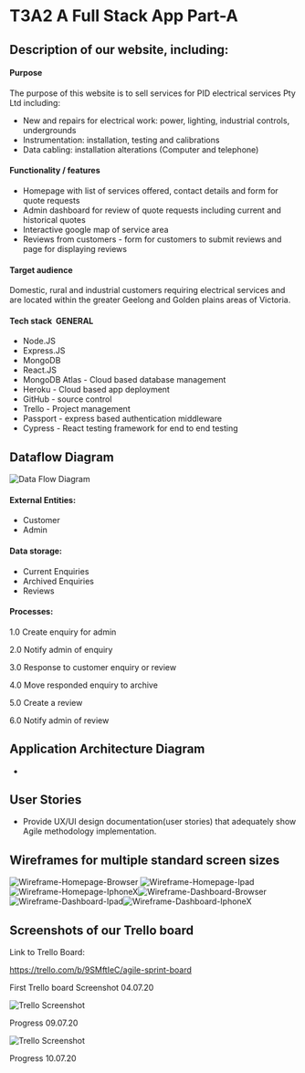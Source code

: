 # T3A2 A Full Stack App Part-A

## Description of our website, including:
#### Purpose
The purpose of this website is to sell services for PID electrical services Pty Ltd including:
   - New and repairs for electrical work: power, lighting, industrial controls, undergrounds
   - Instrumentation: installation, testing and calibrations
   - Data cabling: installation alterations (Computer and telephone)

#### Functionality / features
* Homepage with list of services offered, contact details and form for quote requests
* Admin dashboard for review of quote requests including current and historical quotes
* Interactive google map of service area
* Reviews from customers - form for customers to submit reviews and page for displaying reviews

#### Target audience
Domestic, rural and industrial customers requiring electrical services and are located within the greater Geelong and Golden plains areas of Victoria.

#### Tech stack  GENERAL
* Node.JS
* Express.JS
* MongoDB
* React.JS
* MongoDB Atlas - Cloud based database management
* Heroku - Cloud based app deployment
* GitHub - source control
* Trello - Project management
* Passport - express based authentication middleware
* Cypress - React testing framework for end to end testing

## Dataflow Diagram  
![Data Flow Diagram](/docs/Data-flow-diagram.png)

#### External Entities:
- Customer 
- Admin 

#### Data storage:
- Current Enquiries 
- Archived Enquiries 
- Reviews 

#### Processes:
1.0 Create enquiry for admin 

2.0 Notify admin of enquiry 

3.0 Response to customer enquiry or review 

4.0 Move responded enquiry to archive

5.0 Create a review 

6.0 Notify admin of review


## Application Architecture Diagram  
-

## User Stories  
- Provide UX/UI design documentation(user stories) that adequately show Agile methodology implementation.

## Wireframes for multiple standard screen sizes
![Wireframe-Homepage-Browser](/assets/Wireframe-Homepage-Browser.png)
![Wireframe-Homepage-Ipad](/assets/Wireframe-Homepage-Ipad.png)
![Wireframe-Homepage-IphoneX](/assets/Wireframe-Homepage-IphoneX_grz37xtwh.png)![Wireframe-Dashboard-Browser](/assets/Wireframe-Dashboard-Browser.png)![Wireframe-Dashboard-Ipad](/assets/Wireframe-Dashboard-Ipad.png)![Wireframe-Dashboard-IphoneX](/assets/Wireframe-Dashboard-IphoneX.png)

## Screenshots of our Trello board 

Link to Trello Board: 

https://trello.com/b/9SMftIeC/agile-sprint-board

First Trello board Screenshot 04.07.20

![Trello Screenshot](/docs/Trello-SS-2020-07-04.png)

Progress 09.07.20

![Trello Screenshot](/docs/Trello-SS-2020-07-09.png)

Progress 10.07.20
